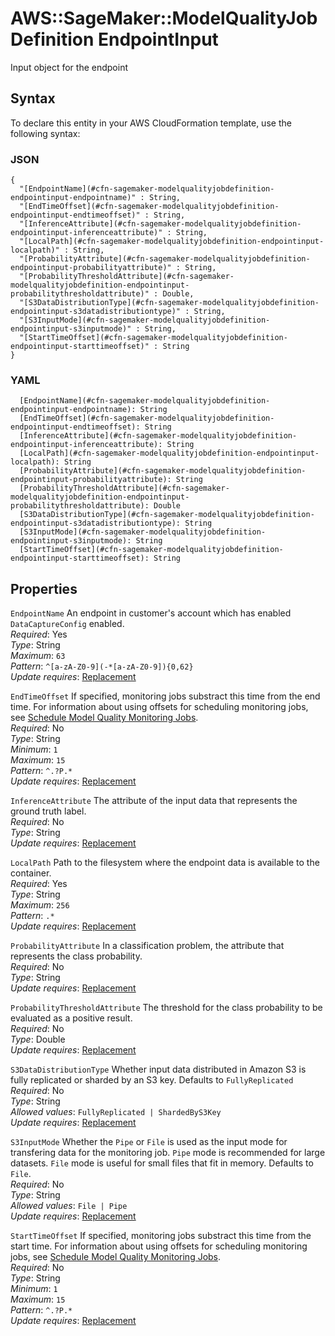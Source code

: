 # AWS::SageMaker::ModelQualityJobDefinition EndpointInput<a name="aws-properties-sagemaker-modelqualityjobdefinition-endpointinput"></a>

Input object for the endpoint

## Syntax<a name="aws-properties-sagemaker-modelqualityjobdefinition-endpointinput-syntax"></a>

To declare this entity in your AWS CloudFormation template, use the following syntax:

### JSON<a name="aws-properties-sagemaker-modelqualityjobdefinition-endpointinput-syntax.json"></a>

```
{
  "[EndpointName](#cfn-sagemaker-modelqualityjobdefinition-endpointinput-endpointname)" : String,
  "[EndTimeOffset](#cfn-sagemaker-modelqualityjobdefinition-endpointinput-endtimeoffset)" : String,
  "[InferenceAttribute](#cfn-sagemaker-modelqualityjobdefinition-endpointinput-inferenceattribute)" : String,
  "[LocalPath](#cfn-sagemaker-modelqualityjobdefinition-endpointinput-localpath)" : String,
  "[ProbabilityAttribute](#cfn-sagemaker-modelqualityjobdefinition-endpointinput-probabilityattribute)" : String,
  "[ProbabilityThresholdAttribute](#cfn-sagemaker-modelqualityjobdefinition-endpointinput-probabilitythresholdattribute)" : Double,
  "[S3DataDistributionType](#cfn-sagemaker-modelqualityjobdefinition-endpointinput-s3datadistributiontype)" : String,
  "[S3InputMode](#cfn-sagemaker-modelqualityjobdefinition-endpointinput-s3inputmode)" : String,
  "[StartTimeOffset](#cfn-sagemaker-modelqualityjobdefinition-endpointinput-starttimeoffset)" : String
}
```

### YAML<a name="aws-properties-sagemaker-modelqualityjobdefinition-endpointinput-syntax.yaml"></a>

```
  [EndpointName](#cfn-sagemaker-modelqualityjobdefinition-endpointinput-endpointname): String
  [EndTimeOffset](#cfn-sagemaker-modelqualityjobdefinition-endpointinput-endtimeoffset): String
  [InferenceAttribute](#cfn-sagemaker-modelqualityjobdefinition-endpointinput-inferenceattribute): String
  [LocalPath](#cfn-sagemaker-modelqualityjobdefinition-endpointinput-localpath): String
  [ProbabilityAttribute](#cfn-sagemaker-modelqualityjobdefinition-endpointinput-probabilityattribute): String
  [ProbabilityThresholdAttribute](#cfn-sagemaker-modelqualityjobdefinition-endpointinput-probabilitythresholdattribute): Double
  [S3DataDistributionType](#cfn-sagemaker-modelqualityjobdefinition-endpointinput-s3datadistributiontype): String
  [S3InputMode](#cfn-sagemaker-modelqualityjobdefinition-endpointinput-s3inputmode): String
  [StartTimeOffset](#cfn-sagemaker-modelqualityjobdefinition-endpointinput-starttimeoffset): String
```

## Properties<a name="aws-properties-sagemaker-modelqualityjobdefinition-endpointinput-properties"></a>

`EndpointName`  <a name="cfn-sagemaker-modelqualityjobdefinition-endpointinput-endpointname"></a>
An endpoint in customer's account which has enabled `DataCaptureConfig` enabled\.  
*Required*: Yes  
*Type*: String  
*Maximum*: `63`  
*Pattern*: `^[a-zA-Z0-9](-*[a-zA-Z0-9]){0,62}`  
*Update requires*: [Replacement](https://docs.aws.amazon.com/AWSCloudFormation/latest/UserGuide/using-cfn-updating-stacks-update-behaviors.html#update-replacement)

`EndTimeOffset`  <a name="cfn-sagemaker-modelqualityjobdefinition-endpointinput-endtimeoffset"></a>
If specified, monitoring jobs substract this time from the end time\. For information about using offsets for scheduling monitoring jobs, see [Schedule Model Quality Monitoring Jobs](https://docs.aws.amazon.com/sagemaker/latest/dg/model-monitor-model-quality-schedule.html)\.  
*Required*: No  
*Type*: String  
*Minimum*: `1`  
*Maximum*: `15`  
*Pattern*: `^.?P.*`  
*Update requires*: [Replacement](https://docs.aws.amazon.com/AWSCloudFormation/latest/UserGuide/using-cfn-updating-stacks-update-behaviors.html#update-replacement)

`InferenceAttribute`  <a name="cfn-sagemaker-modelqualityjobdefinition-endpointinput-inferenceattribute"></a>
The attribute of the input data that represents the ground truth label\.  
*Required*: No  
*Type*: String  
*Update requires*: [Replacement](https://docs.aws.amazon.com/AWSCloudFormation/latest/UserGuide/using-cfn-updating-stacks-update-behaviors.html#update-replacement)

`LocalPath`  <a name="cfn-sagemaker-modelqualityjobdefinition-endpointinput-localpath"></a>
Path to the filesystem where the endpoint data is available to the container\.  
*Required*: Yes  
*Type*: String  
*Maximum*: `256`  
*Pattern*: `.*`  
*Update requires*: [Replacement](https://docs.aws.amazon.com/AWSCloudFormation/latest/UserGuide/using-cfn-updating-stacks-update-behaviors.html#update-replacement)

`ProbabilityAttribute`  <a name="cfn-sagemaker-modelqualityjobdefinition-endpointinput-probabilityattribute"></a>
In a classification problem, the attribute that represents the class probability\.  
*Required*: No  
*Type*: String  
*Update requires*: [Replacement](https://docs.aws.amazon.com/AWSCloudFormation/latest/UserGuide/using-cfn-updating-stacks-update-behaviors.html#update-replacement)

`ProbabilityThresholdAttribute`  <a name="cfn-sagemaker-modelqualityjobdefinition-endpointinput-probabilitythresholdattribute"></a>
The threshold for the class probability to be evaluated as a positive result\.  
*Required*: No  
*Type*: Double  
*Update requires*: [Replacement](https://docs.aws.amazon.com/AWSCloudFormation/latest/UserGuide/using-cfn-updating-stacks-update-behaviors.html#update-replacement)

`S3DataDistributionType`  <a name="cfn-sagemaker-modelqualityjobdefinition-endpointinput-s3datadistributiontype"></a>
Whether input data distributed in Amazon S3 is fully replicated or sharded by an S3 key\. Defaults to `FullyReplicated`   
*Required*: No  
*Type*: String  
*Allowed values*: `FullyReplicated | ShardedByS3Key`  
*Update requires*: [Replacement](https://docs.aws.amazon.com/AWSCloudFormation/latest/UserGuide/using-cfn-updating-stacks-update-behaviors.html#update-replacement)

`S3InputMode`  <a name="cfn-sagemaker-modelqualityjobdefinition-endpointinput-s3inputmode"></a>
Whether the `Pipe` or `File` is used as the input mode for transfering data for the monitoring job\. `Pipe` mode is recommended for large datasets\. `File` mode is useful for small files that fit in memory\. Defaults to `File`\.  
*Required*: No  
*Type*: String  
*Allowed values*: `File | Pipe`  
*Update requires*: [Replacement](https://docs.aws.amazon.com/AWSCloudFormation/latest/UserGuide/using-cfn-updating-stacks-update-behaviors.html#update-replacement)

`StartTimeOffset`  <a name="cfn-sagemaker-modelqualityjobdefinition-endpointinput-starttimeoffset"></a>
If specified, monitoring jobs substract this time from the start time\. For information about using offsets for scheduling monitoring jobs, see [Schedule Model Quality Monitoring Jobs](https://docs.aws.amazon.com/sagemaker/latest/dg/model-monitor-model-quality-schedule.html)\.  
*Required*: No  
*Type*: String  
*Minimum*: `1`  
*Maximum*: `15`  
*Pattern*: `^.?P.*`  
*Update requires*: [Replacement](https://docs.aws.amazon.com/AWSCloudFormation/latest/UserGuide/using-cfn-updating-stacks-update-behaviors.html#update-replacement)